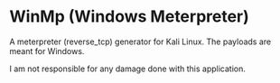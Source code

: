 # WinMp (Windows Meterpreter)
A meterpreter (reverse_tcp) generator for Kali Linux. The payloads are meant for Windows.

I am not responsible for any damage done with this application.
